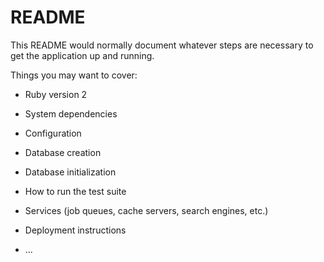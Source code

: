 # README

This README would normally document whatever steps are necessary to get the
application up and running.

Things you may want to cover:

* Ruby version
2

* System dependencies

* Configuration

* Database creation

* Database initialization

* How to run the test suite

* Services (job queues, cache servers, search engines, etc.)

* Deployment instructions

* ...
